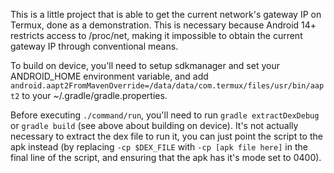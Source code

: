 This is a little project that is able to get the current network's gateway IP on Termux, done as a demonstration. This is necessary because Android 14+ restricts access to /proc/net, making it impossible to obtain the current gateway IP through conventional means.

To build on device, you'll need to setup sdkmanager and set your ANDROID\_HOME environment variable, and add `android.aapt2FromMavenOverride=/data/data/com.termux/files/usr/bin/aapt2` to your ~/.gradle/gradle.properties.

Before executing `./command/run`, you'll need to run `gradle extractDexDebug` or `gradle build` (see above about building on device). It's not actually necessary to extract the dex file to run it, you can just point the script to the apk instead (by replacing `-cp $DEX_FILE` with `-cp [apk file here]` in the final line of the script, and ensuring that the apk has it's mode set to 0400).
